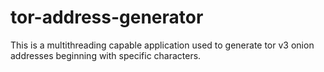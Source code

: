 # tor-address-generator

This is a multithreading capable application used to generate tor v3 onion addresses beginning with specific characters.
